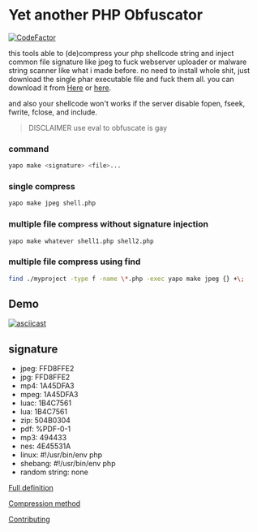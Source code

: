 # Yet another PHP Obfuscator
[![CodeFactor](https://www.codefactor.io/repository/github/cvar1984/yapo/badge)](https://www.codefactor.io/repository/github/cvar1984/yapo)

this tools able to (de)compress your php shellcode string and inject
common file signature like jpeg to fuck webserver uploader or malware string scanner like what i made before.
no need to install whole shit, just download the single phar executable file and fuck them all.
you can download it from [Here](bin/yapo) or [here](https://github.com/Cvar1984/yapo/releases/).

and also your shellcode won't works if the server disable fopen, fseek, fwrite, fclose, and include.
> DISCLAIMER use eval to obfuscate is gay

### command
```sh
yapo make <signature> <file>...
```
### single compress
```sh
yapo make jpeg shell.php
```
### multiple file compress without signature injection
```sh
yapo make whatever shell1.php shell2.php
```
### multiple file compress using find
```sh
find ./myproject -type f -name \*.php -exec yapo make jpeg {} +\;
```
## Demo
[![asciicast](https://asciinema.org/a/545185.svg)](https://asciinema.org/a/545185)

## signature
- jpeg: FFD8FFE2
- jpg: FFD8FFE2
- mp4: 1A45DFA3
- mpeg: 1A45DFA3
- luac: 1B4C7561
- lua: 1B4C7561
- zip: 504B0304
- pdf: %PDF-0-1
- mp3: 494433
- nes: 4E45531A
- linux: #!/usr/bin/env php
- shebang: #!/usr/bin/env php
- random string: none

[Full definition](src/Yapo/Yapo.php)

[Compression method](http://www.faqs.org/rfcs/rfc1951.html)

[Contributing](CONTRIBUTING.md)
